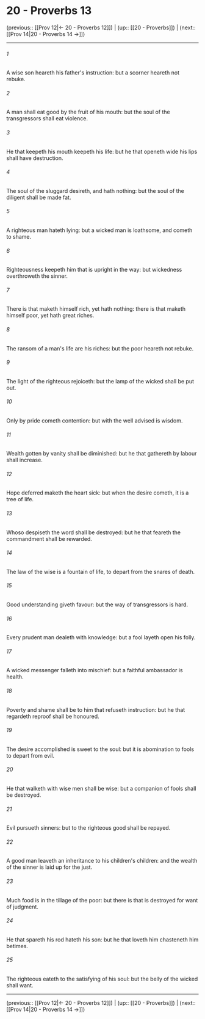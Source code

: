 # 20 - Proverbs 13

(previous:: [[Prov 12|← 20 - Proverbs 12]]) | (up:: [[20 - Proverbs]]) | (next:: [[Prov 14|20 - Proverbs 14 →]])

***


###### 1 
A wise son heareth his father's instruction: but a scorner heareth not rebuke. 

###### 2 
A man shall eat good by the fruit of his mouth: but the soul of the transgressors shall eat violence. 

###### 3 
He that keepeth his mouth keepeth his life: but he that openeth wide his lips shall have destruction. 

###### 4 
The soul of the sluggard desireth, and hath nothing: but the soul of the diligent shall be made fat. 

###### 5 
A righteous man hateth lying: but a wicked man is loathsome, and cometh to shame. 

###### 6 
Righteousness keepeth him that is upright in the way: but wickedness overthroweth the sinner. 

###### 7 
There is that maketh himself rich, yet hath nothing: there is that maketh himself poor, yet hath great riches. 

###### 8 
The ransom of a man's life are his riches: but the poor heareth not rebuke. 

###### 9 
The light of the righteous rejoiceth: but the lamp of the wicked shall be put out. 

###### 10 
Only by pride cometh contention: but with the well advised is wisdom. 

###### 11 
Wealth gotten by vanity shall be diminished: but he that gathereth by labour shall increase. 

###### 12 
Hope deferred maketh the heart sick: but when the desire cometh, it is a tree of life. 

###### 13 
Whoso despiseth the word shall be destroyed: but he that feareth the commandment shall be rewarded. 

###### 14 
The law of the wise is a fountain of life, to depart from the snares of death. 

###### 15 
Good understanding giveth favour: but the way of transgressors is hard. 

###### 16 
Every prudent man dealeth with knowledge: but a fool layeth open his folly. 

###### 17 
A wicked messenger falleth into mischief: but a faithful ambassador is health. 

###### 18 
Poverty and shame shall be to him that refuseth instruction: but he that regardeth reproof shall be honoured. 

###### 19 
The desire accomplished is sweet to the soul: but it is abomination to fools to depart from evil. 

###### 20 
He that walketh with wise men shall be wise: but a companion of fools shall be destroyed. 

###### 21 
Evil pursueth sinners: but to the righteous good shall be repayed. 

###### 22 
A good man leaveth an inheritance to his children's children: and the wealth of the sinner is laid up for the just. 

###### 23 
Much food is in the tillage of the poor: but there is that is destroyed for want of judgment. 

###### 24 
He that spareth his rod hateth his son: but he that loveth him chasteneth him betimes. 

###### 25 
The righteous eateth to the satisfying of his soul: but the belly of the wicked shall want.

***

(previous:: [[Prov 12|← 20 - Proverbs 12]]) | (up:: [[20 - Proverbs]]) | (next:: [[Prov 14|20 - Proverbs 14 →]])
